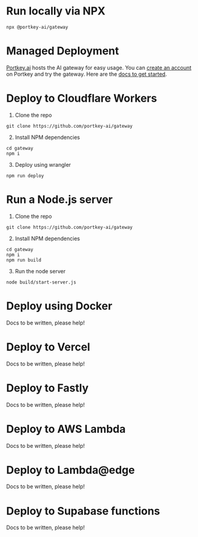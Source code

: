 # Run locally via NPX
```
npx @portkey-ai/gateway
```

# Managed Deployment
[Portkey.ai](https://portkey.ai) hosts the AI gateway for easy usage. You can [create an account](https://app.portkey.ai) on Portkey and try the gateway. Here are the [docs to get started](https://portkey.ai/docs/welcome/make-your-first-request).

# Deploy to Cloudflare Workers

1. Clone the repo
```
git clone https://github.com/portkey-ai/gateway
```
2. Install NPM dependencies
```
cd gateway
npm i
```
3. Deploy using wrangler
```
npm run deploy
```

# Run a Node.js server
1. Clone the repo
```
git clone https://github.com/portkey-ai/gateway
```
2. Install NPM dependencies
```
cd gateway
npm i
npm run build
```
3. Run the node server
```
node build/start-server.js
```

# Deploy using Docker
Docs to be written, please help!

# Deploy to Vercel
Docs to be written, please help!

# Deploy to Fastly
Docs to be written, please help!

# Deploy to AWS Lambda
Docs to be written, please help!

# Deploy to Lambda@edge
Docs to be written, please help!

# Deploy to Supabase functions
Docs to be written, please help!
